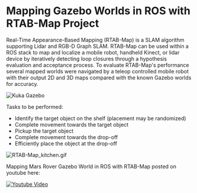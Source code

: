 [//]: # (Image References)
[kuka]: ./images/Selection_055.png

# Mapping Gazebo Worlds in ROS with RTAB-Map Project

Real-Time Appearance-Based Mapping (RTAB-Map) is a SLAM algorithm supporting Lidar and RGB-D Graph SLAM. RTAB-Map can be used within a ROS stack to map and localize a mobile robot, handheld Kinect, or lidar device by iteratively detecting loop closures through a hypothesis evaluation and acceptance process. To evaluate RTAB-Map's performance several mapped worlds were navigated by a teleop controlled mobile robot with their output 2D and 3D maps compared with the known Gazebo worlds for accuracy.

![Kuka Gazebo][kuka]

Tasks to be performed:

* Identify the target object on the shelf (placement may be randomized)
* Complete movement towards the target object
* Pickup the target object
* Complete movement towards the drop-off 
* Efficiently place the object at the drop-off

![RTAB-Map_kitchen.gif](https://github.com/WolfeTyler/ROS-RTAB-Mapping-Gazebo/blob/master/images/RTAB-Map_kitchen.gif)

Mapping Mars Rover Gazebo World in ROS with RTAB-Map posted on youtube here:

[![Youtube Video](http://img.youtube.com/vi/RmjkM-wzQw8/0.jpg)](https://youtu.be/RmjkM-wzQw8)


